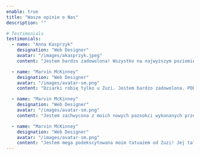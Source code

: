 ```yaml
---
enable: true
title: "Wasze opinie o Nas"
description: ""

# Testimonials
testimonials:
  - name: "Anna Kasprzyk"
    designation: "Web Designer"
    avatar: "/images/akasprzyk.jpeg"
    content: "Jestem bardzo zadowolona! Wszystko na najwyższym poziomie."

  - name: "Marvin McKinney"
    designation: "Web Designer"
    avatar: "/images/avatar-sm.png"
    content: "Dziarki robię tylko u Zuzi. Jestem bardzo zadowolona. POLECAM <span class=\"text-xl\"> 🥰🥰🥰</span>"

  - name: "Marvin McKinney"
    designation: "Web Designer"
    avatar: "/images/avatar-sm.png"
    content: "Jestem zachwycona z moich nowych paznokci wykonanych przez Kingę! Efekt jest po prostu oszałamiający."

  - name: "Marvin McKinney"
    designation: "Web Designer"
    avatar: "/images/avatar-sm.png"
    content: "Jestem mega podekscytowana moim tatuażem od Zuzi! Jej talent jest po prostu nie do pobicia!"
---
```

